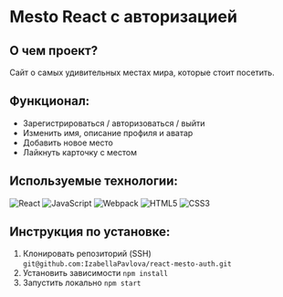 # Mesto React с авторизацией

## О чем проект?

Сайт о самых удивительных местах мира, которые стоит посетить.

## Функционал:

- Зарегистрироваться / авторизоваться / выйти
- Изменить имя, описание профиля и аватар
- Добавить новое место
- Лайкнуть карточку с местом

## Используемые технологии:

![React](https://img.shields.io/badge/-React-090909?style=for-the-badge&logo=React)
![JavaScript](https://img.shields.io/badge/-JavaScript-090909?style=for-the-badge&logo=JavaScript)
![Webpack](https://img.shields.io/badge/-Webpack-090909?style=for-the-badge&logo=Webpack)
![HTML5](https://img.shields.io/badge/-HTML5-090909?style=for-the-badge&logo=HTML5)
![CSS3](https://img.shields.io/badge/-CSS3-090909?style=for-the-badge&logo=CSS3)

## Инструкция по установке:
1. Клонировать репозиторий (SSH)
`git@github.com:IzabellaPavlova/react-mesto-auth.git`
2. Установить зависимости
`npm install`
3. Запустить локально
`npm start`
